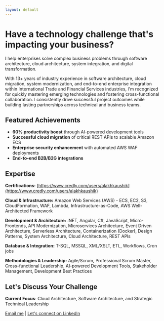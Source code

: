 ```yaml
---
layout: default 
---
```


# Have a technology challenge that's impacting your business?

I help enterprises solve complex business problems through software architecture, cloud architecture, system integration, and digital transformation.

With 13+ years of industry experience in software architecture, cloud migration, system modernization, and end-to-end enterprise integration within International Trade and Financial Services industries, I'm recognized for quickly mastering emerging technologies and fostering cross-functional collaboration. I consistently drive successful project outcomes while building lasting partnerships across technical and business teams.

## Featured Achievements
- **60% productivity boost** through AI-powered development tools
- **Successful cloud migration** of critical REST APIs to scalable Amazon ECS  
- **Enterprise security enhancement** with automated AWS WAF deployments
- **End-to-end B2B/B2G integrations**

## Expertise

**Certifications:** [https://www.credly.com/users/alakhkaushik](https://www.credly.com/users/alakhkaushik)

**Cloud & Infrastructure:** Amazon Web Services (AWS) - ECS, EC2, S3, CloudFormation, WAF, Lambda, Infrastructure-as-Code, AWS Well-Architected Framework

**Development & Architecture:** .NET, Angular, C#, JavaScript, Micro-Frontends, API Modernization, Microservices Architecture, Event Driven Architecture, Serverless Architecture, Containerization (Docker), Design Patterns, System Architecture, Cloud Architecture, REST APIs

**Database & Integration:** T-SQL, MSSQL, XML/XSLT, ETL, Workflows, Cron jobs

**Methodologies & Leadership:** Agile/Scrum, Professional Scrum Master, Cross-functional Leadership, AI-powered Development Tools, Stakeholder Management, Development Best Practices

## Let's Discuss Your Challenge

**Current Focus**: Cloud Architecture, Software Architecture, and Strategic Technical Leadership

[Email me](mailto:alakhkaushik@proton.me) | [Let's connect on LinkedIn](https://www.linkedin.com/in/alakhkaushik) 
